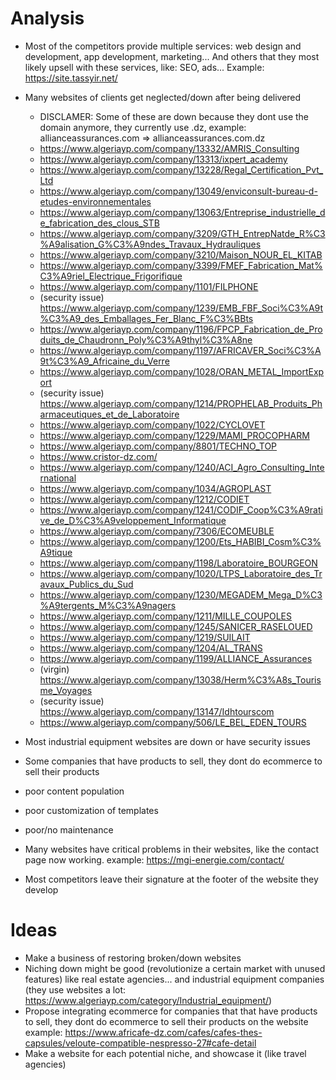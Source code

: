 # Analysis
- Most of the competitors provide multiple services: web design and development, app development, marketing... And others that they most likely upsell with these services, like: SEO, ads... Example:  https://site.tassyir.net/
- Many websites of clients get neglected/down after being delivered
	- DISCLAMER: Some of these are down because they dont use the domain anymore, they currently use .dz, example: allianceassurances.com => allianceassurances.com.dz
	- https://www.algeriayp.com/company/13332/AMRIS_Consulting
	- https://www.algeriayp.com/company/13313/ixpert_academy
	- https://www.algeriayp.com/company/13228/Regal_Certification_Pvt_Ltd
	- https://www.algeriayp.com/company/13049/enviconsult-bureau-d-etudes-environnementales
	- https://www.algeriayp.com/company/13063/Entreprise_industrielle_de_fabrication_des_clous_STB
	- https://www.algeriayp.com/company/3209/GTH_EntrepNatde_R%C3%A9alisation_G%C3%A9ndes_Travaux_Hydrauliques
	- https://www.algeriayp.com/company/3210/Maison_NOUR_EL_KITAB
	- https://www.algeriayp.com/company/3399/FMEF_Fabrication_Mat%C3%A9riel_Electrique_Frigorifique
	- https://www.algeriayp.com/company/1101/FILPHONE
	- (security issue) https://www.algeriayp.com/company/1239/EMB_FBF_Soci%C3%A9t%C3%A9_des_Emballages_Fer_Blanc_F%C3%BBts
	- https://www.algeriayp.com/company/1196/FPCP_Fabrication_de_Produits_de_Chaudronn_Poly%C3%A9thyl%C3%A8ne
	- https://www.algeriayp.com/company/1197/AFRICAVER_Soci%C3%A9t%C3%A9_Africaine_du_Verre
	- https://www.algeriayp.com/company/1028/ORAN_METAL_ImportExport
	-  (security issue) https://www.algeriayp.com/company/1214/PROPHELAB_Produits_Pharmaceutiques_et_de_Laboratoire
	- https://www.algeriayp.com/company/1022/CYCLOVET
	- https://www.algeriayp.com/company/1229/MAMI_PROCOPHARM
	- https://www.algeriayp.com/company/8801/TECHNO_TOP
	- https://www.cristor-dz.com/
	- https://www.algeriayp.com/company/1240/ACI_Agro_Consulting_International
	- https://www.algeriayp.com/company/1034/AGROPLAST
	- https://www.algeriayp.com/company/1212/CODIET
	- https://www.algeriayp.com/company/1241/CODIF_Coop%C3%A9rative_de_D%C3%A9veloppement_Informatique
	- https://www.algeriayp.com/company/7306/ECOMEUBLE
	- https://www.algeriayp.com/company/1200/Ets_HABIBI_Cosm%C3%A9tique
	- https://www.algeriayp.com/company/1198/Laboratoire_BOURGEON
	- https://www.algeriayp.com/company/1020/LTPS_Laboratoire_des_Travaux_Publics_du_Sud
	- https://www.algeriayp.com/company/1230/MEGADEM_Mega_D%C3%A9tergents_M%C3%A9nagers
	- https://www.algeriayp.com/company/1211/MILLE_COUPOLES
	- https://www.algeriayp.com/company/1245/SANICER_RASELOUED
	- https://www.algeriayp.com/company/1219/SUILAIT
	- https://www.algeriayp.com/company/1204/AL_TRANS
	- https://www.algeriayp.com/company/1199/ALLIANCE_Assurances
	- (virgin) https://www.algeriayp.com/company/13038/Herm%C3%A8s_Tourisme_Voyages
	- (security issue) https://www.algeriayp.com/company/13147/Idhtourscom
	- https://www.algeriayp.com/company/506/LE_BEL_EDEN_TOURS

- Most industrial equipment websites are down or have security issues
- Some companies that have products to sell, they dont do ecommerce to sell their products 
- poor content population
- poor customization of templates
- poor/no maintenance
- Many websites have critical problems in their websites, like the contact page now working.
  example: https://mgi-energie.com/contact/
- Most competitors leave their signature at the footer of the website they develop 
# Ideas
- Make a business of restoring broken/down websites
- Niching down might be good (revolutionize a certain market with unused features) like real estate agencies... and industrial equipment companies (they use websites a lot: https://www.algeriayp.com/category/Industrial_equipment/)
- Propose integrating ecommerce for companies that that have products to sell, they dont do ecommerce to sell their products on the website
  example: https://www.africafe-dz.com/cafes/cafes-thes-capsules/veloute-compatible-nespresso-27#cafe-detail
- Make a website for each potential niche, and showcase it (like travel agencies)